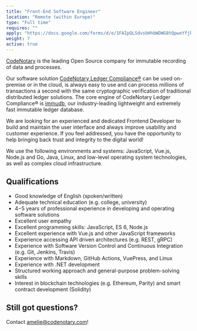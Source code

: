 ```yaml
---
title: "Front-End Software Engineer"
location: "Remote (within Europe)" 
type: "Full time" 
requires: "" 
apply: "https://docs.google.com/forms/d/e/1FAIpQLSdvsbHhbWDWG8tQpweYfjkOMM_GAKb38iUQHXEST78ogOHcUA/viewform?usp=sf_link"
weight: 7
active: true
---
```


[CodeNotary](https://codenotary.com/) is the leading Open Source company for immutable recording of data and processes.

Our software solution [CodeNotary Ledger Compliance®](https://codenotary.com/products/ledger-compliance/) can be used on-premise or in the cloud, is always easy to use and can process millions of transactions a second with the same cryptographic verification of traditional distributed ledger solutions. The core engine of CodeNotary Ledger Compliance® is [immudb](https://codenotary.com/technologies/immudb/), our industry-leading lightweight and extremely fast immutable ledger database.

We are looking for an experienced and dedicated Frontend Developer to build and maintain the user interface and always improve usability and customer experience. If you feel addressed, you have the opportunity to help bringing back trust and integrity to the digital world!

We use the following environments and systems: JavaScript, Vue.js, Node.js and Go, Java, Linux, and low-level operating system technologies, as well as complex cloud infrastructure.


## Qualifications

- Good knowledge of English (spoken/written)
- Adequate technical education (e.g. college, university)
- 4−5 years of professional experience in developing and operating software solutions
- Excellent user empathy
- Excellent programming skills: JavaScript, ES 6, Node.js
- Excellent experience with Vue.js and other JavaScript frameworks
- Experience accessing API driven architectures (e.g. REST, gRPC)
- Experience with Software Version Control and Continuous Integration (e.g. Git, Jenkins, Travis)
- Experience with Markdown, GitHub Actions, VuePress, and Linux
- Experience with .NET development
- Structured working approach and general-purpose problem-solving skills
- Interest in blockchain technologies (e.g. Ethereum, Parity) and smart contract development (Solidity)


## Still got questions?

Contact [amelie@codenotary.com](amelie@codenotary.com)!
